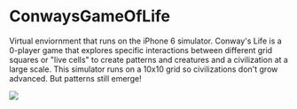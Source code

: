 # ConwaysGameOfLife

Virtual enviornment that runs on the iPhone 6 simulator. 
Conway's Life is a 0-player game that explores specific interactions between different grid squares or "live cells" to create patterns and creatures and a civilization at a large scale. This simulator runs on a 10x10 grid so civilizations don't grow advanced. But patterns still emerge!

![](https://thumbs.gfycat.com/SpectacularHoarseKronosaurus-size_restricted.gif)



